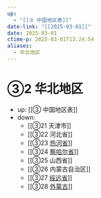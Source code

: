 ```yaml
---
up:
  - "[[③ 中国地区表]]"
date-link: "[[2025-03-01]]"
date: 2025-03-01
ctime-p: 2025-03-01T13:24:54
aliases:
  - 华北地区
---
```


# ③2 华北地区

- up: [[③ 中国地区表]]
- down:	
	- [[③21 天津市]]
	- [[③22 河北省]]
	- [[③23 [热河省](1928-1955)]]
	- [[③24 [察哈尔省](1928-1952)]]
	- [[③25 山西省]]
	- [[③26 内蒙古自治区]]
	- [[③27 [绥远省](1928-1954)]]
	- [[③28 [外蒙古](-1920)]]
	

